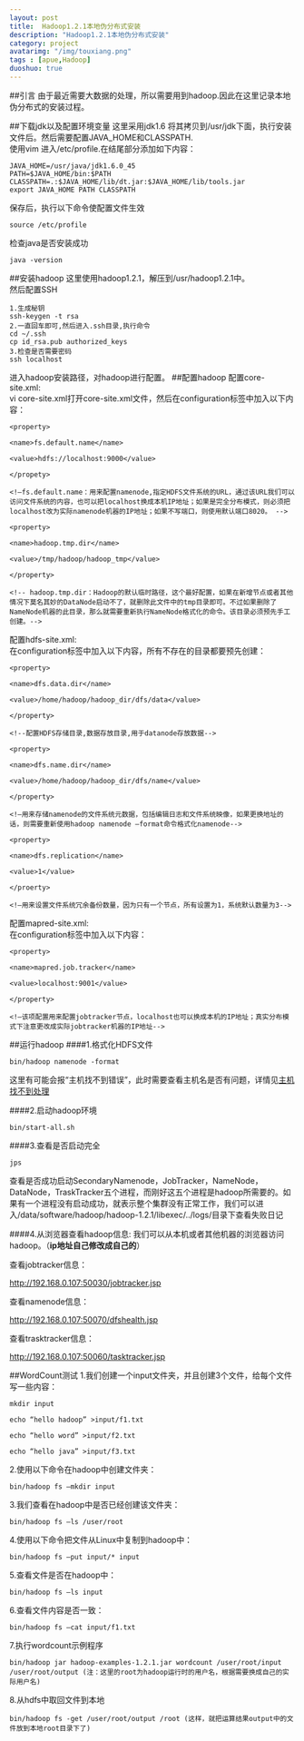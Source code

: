 ```yaml
---
layout: post
title:  Hadoop1.2.1本地伪分布式安装
description: "Hadoop1.2.1本地伪分布式安装"
category: project
avatarimg: "/img/touxiang.png"
tags : [apue,Hadoop]
duoshuo: true
---
```

##引言
由于最近需要大数据的处理，所以需要用到hadoop.因此在这里记录本地伪分布式的安装过程。

<!-- more -->

##下载jdk以及配置环境变量
这里采用jdk1.6 将其拷贝到/usr/jdk下面，执行安装文件后。然后需要配置JAVA_HOME和CLASSPATH.    
使用vim 进入/etc/profile.在结尾部分添加如下内容：

	JAVA_HOME=/usr/java/jdk1.6.0_45
	PATH=$JAVA_HOME/bin:$PATH
	CLASSPATH=.:$JAVA_HOME/lib/dt.jar:$JAVA_HOME/lib/tools.jar
	export JAVA_HOME PATH CLASSPATH

保存后，执行以下命令使配置文件生效

	source /etc/profile

检查java是否安装成功

	java -version

##安装hadoop
这里使用hadoop1.2.1，解压到/usr/hadoop1.2.1中。   
然后配置SSH

	1.生成秘钥
	ssh-keygen -t rsa
	2.一直回车即可,然后进入.ssh目录,执行命令
	cd ~/.ssh
	cp id_rsa.pub authorized_keys
	3.检查是否需要密码
	ssh localhost

进入hadoop安装路径，对hadoop进行配置。
##配置hadoop
配置core-site.xml:   
vi core-site.xml打开core-site.xml文件，然后在configuration标签中加入以下内容：

	<property>
	
	<name>fs.default.name</name> 
	
	<value>hdfs://localhost:9000</value>
	
	</propety>
	
	<!—fs.default.name：用来配置namenode,指定HDFS文件系统的URL，通过该URL我们可以访问文件系统的内容，也可以把localhost换成本机IP地址；如果是完全分布模式，则必须把localhost改为实际namenode机器的IP地址；如果不写端口，则使用默认端口8020。 -->
	
	<property>
	
	<name>hadoop.tmp.dir</name>
	
	<value>/tmp/hadoop/hadoop_tmp</value>
	
	</property>
	
	<!-- hadoop.tmp.dir：Hadoop的默认临时路径，这个最好配置，如果在新增节点或者其他情况下莫名其妙的DataNode启动不了，就删除此文件中的tmp目录即可。不过如果删除了NameNode机器的此目录，那么就需要重新执行NameNode格式化的命令。该目录必须预先手工创建。-->

配置hdfs-site.xml:   
在configuration标签中加入以下内容，所有不存在的目录都要预先创建：
	
	<property>
	
	<name>dfs.data.dir</name>   
	
	<value>/home/hadoop/hadoop_dir/dfs/data</value>
	
	</property>
	
	<!--配置HDFS存储目录,数据存放目录,用于datanode存放数据-->
	
	<property>
	
	<name>dfs.name.dir</name>
	
	<value>/home/hadoop/hadoop_dir/dfs/name</value>
	
	</property>
	
	<!—用来存储namenode的文件系统元数据，包括编辑日志和文件系统映像，如果更换地址的话，则需要重新使用hadoop namenode –format命令格式化namenode-->
	
	<property>
	
	<name>dfs.replication</name>
	
	<value>1</value> 
	
	</proerty>
	
	<!—用来设置文件系统冗余备份数量，因为只有一个节点，所有设置为1，系统默认数量为3-->

配置mapred-site.xml:   
在configuration标签中加入以下内容：

	<property>
	
	<name>mapred.job.tracker</name>
	
	<value>localhost:9001</value>     
	
	</property>
	
	<!—该项配置用来配置jobtracker节点，localhost也可以换成本机的IP地址；真实分布模式下注意更改成实际jobtracker机器的IP地址-->

##运行hadoop
####1.格式化HDFS文件
	
	bin/hadoop namenode -format

这里有可能会报“主机找不到错误”，此时需要查看主机名是否有问题，详情见[主机找不到处理][1]

####2.启动hadoop环境
	
	bin/start-all.sh

####3.查看是否启动完全
	
	jps

查看是否成功启动SecondaryNamenode，JobTracker，NameNode，DataNode，TraskTracker五个进程，而刚好这五个进程是hadoop所需要的。如果有一个进程没有启动成功，就表示整个集群没有正常工作，我们可以进入/data/software/hadoop/hadoop-1.2.1/libexec/../logs/目录下查看失败日记

####4.从浏览器查看hadoop信息:
我们可以从本机或者其他机器的浏览器访问hadoop。（**ip地址自己修改成自己的**）

查看jobtracker信息：

http://192.168.0.107:50030/jobtracker.jsp

查看namenode信息：

http://192.168.0.107:50070/dfshealth.jsp

查看trasktracker信息：

http://192.168.0.107:50060/tasktracker.jsp


##WordCount测试
1.我们创建一个input文件夹，并且创建3个文件，给每个文件写一些内容：

	mkdir input
	
	echo “hello hadoop” >input/f1.txt
	
	echo “hello word” >input/f2.txt
	
	echo “hello java” >input/f3.txt

2.使用以下命令在hadoop中创建文件夹：

	bin/hadoop fs –mkdir input

3.我们查看在hadoop中是否已经创建该文件夹：

	bin/hadoop fs –ls /user/root

4.使用以下命令把文件从Linux中复制到hadoop中：

	bin/hadoop fs –put input/* input

5.查看文件是否在hadoop中：

	bin/hadoop fs –ls input

6.查看文件内容是否一致：

	bin/hadoop fs –cat input/f1.txt

7.执行wordcount示例程序

	bin/hadoop jar hadoop-examples-1.2.1.jar wordcount /user/root/input /user/root/output (注：这里的root为hadoop运行时的用户名，根据需要换成自己的实际用户名)

8.从hdfs中取回文件到本地

	bin/hadoop fs -get /user/root/output /root (这样，就把运算结果output中的文件放到本地root目录下了)

[1]:http://blog.csdn.net/shirdrn/article/details/6562292